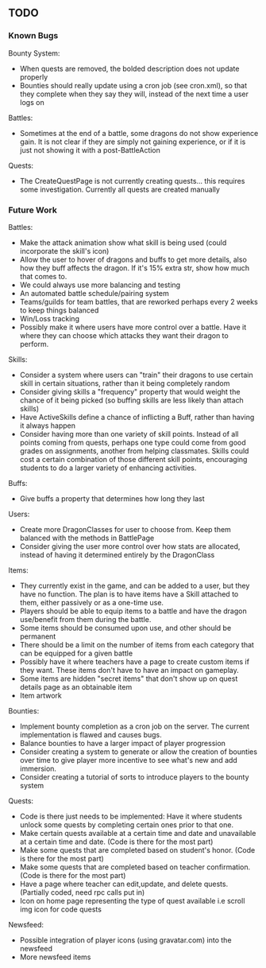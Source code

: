 ## TODO ##

### Known Bugs ###

Bounty System:
 * When quests are removed, the bolded description does not update properly
 * Bounties should really update using a cron job (see cron.xml), so that they complete when they say they will, instead of the next time a user logs on

Battles:
 * Sometimes at the end of a battle, some dragons do not show experience gain. It is not clear if they are simply not gaining experience, or if it is just not showing it with a post-BattleAction

Quests:
 * The CreateQuestPage is not currently creating quests... this requires some investigation. Currently all quests are created manually

### Future Work ###

Battles:
 * Make the attack animation show what skill is being used (could incorporate the skill's icon)
 * Allow the user to hover of dragons and buffs to get more details, also how they buff affects the dragon. If it's 15% extra str, show how much that comes to.
 * We could always use more balancing and testing
 * An automated battle schedule/pairing system
 * Teams/guilds for team battles, that are reworked perhaps every 2 weeks to keep things balanced
 * Win/Loss tracking
 * Possibly make it where users have more control over a battle. Have it where they can choose which attacks they want their dragon to perform.

Skills:
 * Consider a system where users can "train" their dragons to use certain skill in certain situations, rather than it being completely random
 * Consider giving skills a "frequency" property that would weight the chance of it being picked (so buffing skills are less likely than attach skills)
 * Have ActiveSkills define a chance of inflicting a Buff, rather than having it always happen
 * Consider having more than one variety of skill points. Instead of all points coming from quests, perhaps one type could come from good grades on assignments, another from helping classmates. Skills could cost a certain combination of those different skill points, encouraging students to do a larger variety of enhancing activities.
 
Buffs:
 * Give buffs a property that determines how long they last

Users:
 * Create more DragonClasses for user to choose from. Keep them balanced with the methods in BattlePage
 * Consider giving the user more control over how stats are allocated, instead of having it determined entirely by the DragonClass

Items:
 * They currently exist in the game, and can be added to a user, but they have no function. The plan is to have items have a Skill attached to them, either passively or as a one-time use.
 * Players should be able to equip items to a battle and have the dragon use/benefit from them during the battle.
 * Some items should be consumed upon use, and other should be permanent
 * There should be a limit on the number of items from each category that can be equipped for a given battle
 * Possibly have it where teachers have a page to create custom items if they want. These items don't have to have an impact on gameplay.
 * Some items are hidden "secret items" that don't show up on quest details page as an obtainable item
 * Item artwork

Bounties:
 * Implement bounty completion as a cron job on the server. The current implementation is flawed and causes bugs.
 * Balance bounties to have a larger impact of player progression
 * Consider creating a system to generate or allow the creation of bounties over time to give player more incentive to see what's new and add immersion.
 * Consider creating a tutorial of sorts to introduce players to the bounty system
 
Quests:
 * Code is there just needs to be implemented: Have it where students unlock some quests by completing certain ones prior to that one.
 * Make certain quests available at a certain time and date and unavailable at a certain time and date. (Code is there for the most part)
 * Make some quests that are completed based on student's honor. (Code is there for the most part)
 * Make some quests that are completed based on teacher confirmation. (Code is there for the most part)
 * Have a page where teacher can edit,update, and delete quests. (Partially coded, need rpc calls put in)
 * Icon on home page representing the type of quest available i.e scroll img icon for code quests
 
Newsfeed:
 * Possible integration of player icons (using gravatar.com) into the newsfeed
 * More newsfeed items
